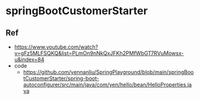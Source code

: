 # springBootCustomerStarter

## Ref
-  https://www.youtube.com/watch?v=gFz5MLFSQKQ&list=PLmOn9nNkQxJFKh2PMfWbGT7RVuMowsx-u&index=84
- code
	- https://github.com/yennanliu/SpringPlayground/blob/main/springBootCustomerStarter/spring-boot-autoconfigurer/src/main/java/com/yen/hello/bean/HelloProperties.java
